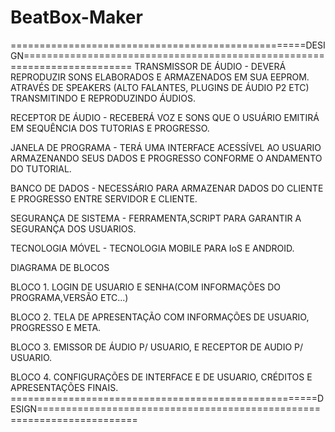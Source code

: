 # BeatBox-Maker

===================================================DESIGN=========================================================================
TRANSMISSOR DE ÁUDIO - DEVERÁ REPRODUZIR SONS ELABORADOS E ARMAZENADOS EM SUA EEPROM.
ATRAVÉS DE SPEAKERS (ALTO FALANTES, PLUGINS DE ÁUDIO P2 ETC) TRANSMITINDO E REPRODUZINDO ÁUDIOS.

RECEPTOR DE ÁUDIO - RECEBERÁ VOZ E SONS QUE O USUÁRIO EMITIRÁ EM SEQUÊNCIA DOS TUTORIAS E PROGRESSO.

JANELA DE PROGRAMA - TERÁ UMA INTERFACE ACESSÍVEL AO USUARIO ARMAZENANDO SEUS DADOS E PROGRESSO CONFORME O ANDAMENTO DO TUTORIAL.

BANCO DE DADOS - NECESSÁRIO PARA ARMAZENAR DADOS DO CLIENTE E PROGRESSO ENTRE SERVIDOR E CLIENTE.

SEGURANÇA DE SISTEMA  - FERRAMENTA,SCRIPT PARA GARANTIR A SEGURANÇA DOS USUARIOS.

TECNOLOGIA MÓVEL - TECNOLOGIA MOBILE PARA IoS E ANDROID.


DIAGRAMA DE BLOCOS

BLOCO 1.
LOGIN DE USUARIO E SENHA(COM INFORMAÇÕES DO PROGRAMA,VERSÃO ETC...)

BLOCO 2.
TELA DE APRESENTAÇÃO COM INFORMAÇÕES DE USUARIO, PROGRESSO E META.

BLOCO 3.
EMISSOR DE ÁUDIO P/ USUARIO, E RECEPTOR DE AUDIO P/ USUARIO.

BLOCO 4.
CONFIGURAÇÕES DE INTERFACE E DE USUARIO, CRÉDITOS E APRESENTAÇÕES FINAIS.
=====================================================DESIGN=======================================================================

